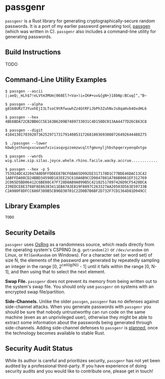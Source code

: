 # passgenr

`passgenr` is a Rust library for generating cryptographically-secure random
passwords. It is a port of my earlier password generating tool,
[passgen](https://github.com/defuse/passgen) (which was written in C).
`passgenr` also includes a command-line utility for generating passwords.

## Build Instructions

TODO

## Command-Line Utility Examples

```
$ passgen --ascii
|;aeQ;_mLh$7!eLVtm3MUm|068El?<Va>)i=IK#+uv&{gN+}18bNp:BCuq[^,"B~

$ passgen --alpha
g8168URzTJYuxhEjI3LTsoC9tRfwuwhZz4GtRFiJbPh3ZuhNvJs8qaHvb4OxdHL6

$ passgen --hex
4BE6BDA72CB2BB6CC5E163B6209B7489733031C4D150DC013AA4477D26C863C8

$ passgen --digit
4104130170392073625297173179140853172681003693080726492644488275

$ ./passgen --lower
kbwbjothonqxxcwswofxiviasqvgzzemzwcqltfgmvnyljhbshpqerxyenqdxtgo

$ passgen --words
wig.slime.sip.silas.joyce.whelm.rhino.facile.wacky.accrue............

$ passgen --hex -p 5
753924DC422047A0D9FFDDEE87BCF6BA65D992EE317178D1C77BDE46DAC13C42
1ABFFDA08CD24BBD34590D183EE25C610A6B9CCD9847081A786B0061EF312769
2C065D5BD06412C6BE08C47F728D8AB9A099B5C42102517897426D9CF5420DCA
239EDCE8E3788F8E86383411EBA7A3E819F8897C263327AA20503D563E59733B
C2A980F8DFCC686F389B5CB96D30701C22D0B7B6BF2D732F7CD1364D81D949CC
```

## Library Examples

```
TODO
```

## Security Details

`passgenr` uses [OsRng](https://doc.rust-lang.org/rand/rand/struct.OsRng.html)
as a randomness source, which reads directly from the operating system's CSPRNG
(e.g. `getrandom(2)` or `/dev/urandom` on Linux, or `RtlGenRandom` on Windows).
For a character set (or word set) of size N, the elements of the password are
generated by repeatedly sampling an integer in the range [0,
2<sup>ceil(lg(N))</sup> - 1] until it falls within the range [0, N-1], and then
using that to select the next element.

**Swap File.** `passgenr` does not prevent its memory from being written out to
the system's swap file. You should only use `passgenr` on systems with an
encrypted swap file/partition.

**Side-Channels.** Unlike the older `passgen`, `passgenr` has no defenses
against side-channel attacks. When you generate passwords with `passgenr` you
should be sure that nobody untrustworthy can run code on the same machine (even
as an unprivileged user), otherwise they might be able to extract some
information about the passwords being generated through side-channels. Adding
side-channel defenses to `passgenr` is
[planned](https://github.com/defuse/passgenr/issues/4), once the technology
becomes available to stable Rust.


## Security Audit Status

While its author is careful and prioritizes security, `passgenr` has not yet
been audited by a professional third-party. If you have experience of doing
security audits and you would like to contribute one, please get in touch!
